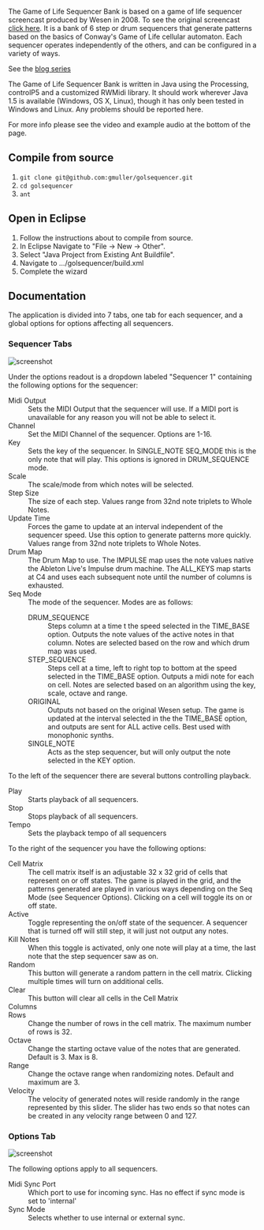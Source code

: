 The Game of Life Sequencer Bank is based on a game of life sequencer screencast produced by Wesen in 2008. To see the original screencast <a href="http://vimeo.com/1824904">click here</a>. It is a bank of 6 step or drum sequencers that generate patterns based on the basics of Conway's Game of Life cellular automaton. Each sequencer operates independently of the others, and can be configured in a variety of ways.

See the [blog series](https://grantmuller.com/series/game-of-life-sequencer-bank/)

The Game of Life Sequencer Bank is written in Java using the Processing, controlP5 and a customized RWMidi library. It should work wherever Java 1.5 is available (Windows, OS X, Linux), though it has only been tested in Windows and Linux. Any problems should be reported here.

For more info please see the video and example audio at the bottom of the page.

## Compile from source

1. `git clone git@github.com:gmuller/golsequencer.git`
2. `cd golsequencer`
3. `ant`

## Open in Eclipse

1. Follow the instructions about to compile from source.
2. In Eclipse Navigate to "File -> New -> Other".
3. Select "Java Project from Existing Ant Buildfile".
4. Navigate to .../golsequencer/build.xml
5. Complete the wizard

## Documentation

The application is divided into 7 tabs, one tab for each sequencer, and a global options for options affecting all sequencers.

### Sequencer Tabs

<img src="https://www.grantmuller.com/images/screenshot.gif" alt="screenshot" />

Under the options readout is a dropdown labeled "Sequencer 1" containing the following options for the sequencer:

<dl class="dl-horizontal">
<dt>Midi Output</dt> 
<dd>Sets the MIDI Output that the sequencer will use. If a MIDI port is unavailable for any reason you will not be able to select it.</dd>
    
<dt>Channel</dt> 
<dd>Set the MIDI Channel of the sequencer. Options are 1-16.</dd>
    
<dt>Key</dt> 
<dd>Sets the key of the sequencer. In SINGLE_NOTE SEQ_MODE this is the only note that will play. This options is ignored in DRUM_SEQUENCE mode.</dd>
    
<dt>Scale</dt> 
<dd>The scale/mode from which notes will be selected.</dd>
    
<dt>Step Size</dt> 
<dd>The size of each step. Values range from 32nd note triplets to Whole Notes.</dd>
    
<dt>Update Time</dt> 
<dd>Forces the game to update at an interval independent of the sequencer speed. Use this option to generate patterns more quickly. Values range from 32nd note triplets to Whole Notes.</dd>
    
<dt>Drum Map</dt> 
<dd>The Drum Map to use. The IMPULSE map uses the note values native the Ableton Live's Impulse drum machine. The ALL_KEYS map starts at C4 and uses each subsequent note until the number of columns is exhausted.</dd>
    
<dt>Seq Mode</dt> 
<dd>The mode of the sequencer. Modes are as follows:
<dl>
<dt>DRUM_SEQUENCE</dt> 
<dd>Steps column at a time t the speed selected in the TIME_BASE option. Outputs the note values of the active notes in that column. Notes are selected based on the row and which drum map was used.</dd>

<dt>STEP_SEQUENCE</dt> 
<dd>Steps cell at a time, left to right top to bottom at the speed selected in the TIME_BASE option. Outputs a midi note for each on cell. Notes are selected based on an algorithm using the key, scale, octave and range.</dd>
    		
<dt>ORIGINAL</dt>
<dd>Outputs not based on the original Wesen setup. The game is updated at the interval selected in the the TIME_BASE option, and outputs are sent for ALL active cells. Best used with monophonic synths.</dd>
    		
<dt>SINGLE_NOTE</dt> 
<dd>Acts as the step sequencer, but will only output the note selected in the KEY option.</dd>
</dl>
</dl>

To the left of the sequencer there are several buttons controlling playback.

<dl>
<dt>Play</dt> 
<dd>Starts playback of all sequencers.</dd>
    
<dt>Stop</dt> 
<dd>Stops playback of all sequencers.</dd>
    
<dt>Tempo</dt> 
<dd>Sets the playback tempo of all sequencers</dd>
</dl>

To the right of the sequencer you have the following options:

<dl>
<dt>Cell Matrix</dt> 
<dd>The cell matrix itself is an adjustable 32 x 32 grid of cells that represent on or off states. The game is played in the grid, and the patterns generated are played in various ways depending on the Seq Mode (see Sequencer Options). Clicking on a cell will toggle its on or off state.</dd>
    
<dt>Active</dt>
<dd>Toggle representing the on/off state of the sequencer. A sequencer that is turned off will still step, it will just not output any notes.</dd>
    
<dt>Kill Notes</dt> 
<dd>When this toggle is activated, only one note will play at a time, the last note that the step sequencer saw as on.</dd>
    
<dt>Random</dt> 
<dd>This button will generate a random pattern in the cell matrix. Clicking multiple times will turn on additional cells.</dd>
    
<dt>Clear</dt>
<dd>This button will clear all cells in the Cell Matrix</dd>
    
<dt>Columns</dt>
<ddChange the number of columns in the cell matrix. The maximum number of columns is 32.</dd>
    
<dt>Rows</dt>
<dd>Change the number of rows in the cell matrix. The maximum number of rows is 32.</dd>
    
<dt>Octave</dt> 
<dd>Change the starting octave value of the notes that are generated. Default is 3. Max is 8.</dd>
    
<dt>Range</dt> 
<dd>Change the octave range when randomizing notes. Default and maximum are 3.</dd>

<dt>Velocity</dt> 
<dd>The velocity of generated notes will reside randomly in the range represented by this slider. The slider has two ends so that notes can be created in any velocity range between 0 and 127.</dd>
</dl>

### Options Tab

<img src="http://www.grantmuller.com/wp-content/uploads/screenshot2.gif" alt="screenshot" />

The following options apply to all sequencers.

<dl>
<dt>Midi Sync Port</dt> 
<dd>Which port to use for incoming sync. Has no effect if sync mode is set to 'internal'</dd>
    
<dt>Sync Mode</dt> 
<dd>Selects whether to use internal or external sync.</dd>
</dl>
